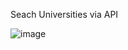 Seach Universities via API

![image](https://github.com/user-attachments/assets/0b8b89cd-7294-412b-86f7-e9955b76450a)
